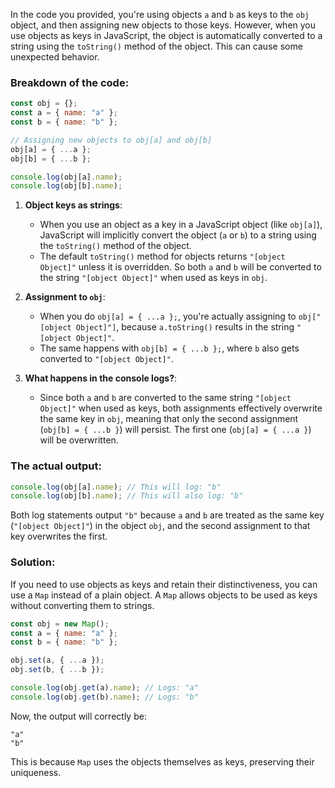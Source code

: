 In the code you provided, you're using objects `a` and `b` as keys to the `obj` object, and then assigning new objects to those keys. However, when you use objects as keys in JavaScript, the object is automatically converted to a string using the `toString()` method of the object. This can cause some unexpected behavior.

### Breakdown of the code:

```javascript
const obj = {};
const a = { name: "a" };
const b = { name: "b" };

// Assigning new objects to obj[a] and obj[b]
obj[a] = { ...a };
obj[b] = { ...b };

console.log(obj[a].name);
console.log(obj[b].name);
```

1. **Object keys as strings**:
   - When you use an object as a key in a JavaScript object (like `obj[a]`), JavaScript will implicitly convert the object (`a` or `b`) to a string using the `toString()` method of the object.
   - The default `toString()` method for objects returns `"[object Object]"` unless it is overridden. So both `a` and `b` will be converted to the string `"[object Object]"` when used as keys in `obj`.

2. **Assignment to `obj`**:
   - When you do `obj[a] = { ...a };`, you're actually assigning to `obj["[object Object]"]`, because `a.toString()` results in the string `"[object Object]"`.
   - The same happens with `obj[b] = { ...b };`, where `b` also gets converted to `"[object Object]"`.

3. **What happens in the console logs?**:
   - Since both `a` and `b` are converted to the same string `"[object Object]"` when used as keys, both assignments effectively overwrite the same key in `obj`, meaning that only the second assignment (`obj[b] = { ...b }`) will persist. The first one (`obj[a] = { ...a }`) will be overwritten.

### The actual output:

```javascript
console.log(obj[a].name); // This will log: "b"
console.log(obj[b].name); // This will also log: "b"
```

Both log statements output `"b"` because `a` and `b` are treated as the same key (`"[object Object]"`) in the object `obj`, and the second assignment to that key overwrites the first.

### Solution:

If you need to use objects as keys and retain their distinctiveness, you can use a `Map` instead of a plain object. A `Map` allows objects to be used as keys without converting them to strings.

```javascript
const obj = new Map();
const a = { name: "a" };
const b = { name: "b" };

obj.set(a, { ...a });
obj.set(b, { ...b });

console.log(obj.get(a).name); // Logs: "a"
console.log(obj.get(b).name); // Logs: "b"
```

Now, the output will correctly be:

```
"a"
"b"
```

This is because `Map` uses the objects themselves as keys, preserving their uniqueness.